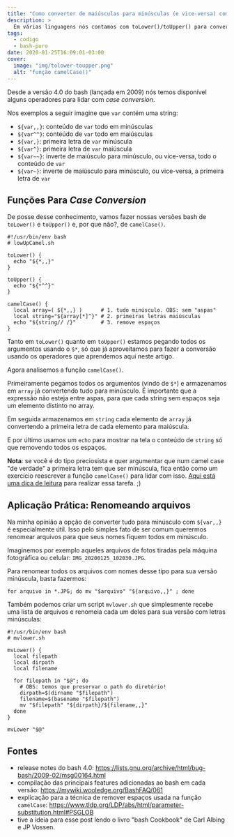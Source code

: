 ```yaml
---
title: "Como converter de maiúsculas para minúsculas (e vice-versa) com bash"
description: >
  Em várias linguagens nós contamos com toLower()/toUpper() para converter strings para minúsculas/maiúsculas. No bash podemos ter essa mesma funcionalidade.
tags:
  - codigo
  - bash-puro
date: 2020-01-25T16:09:01-03:00
cover:
  image: "img/tolower-toupper.png"
  alt: "função camelCase()"
---
```


Desde a versão 4.0 do bash (lançada em 2009) nós temos disponível alguns operadores para lidar com _case conversion_.

Nos exemplos a seguir imagine que `var` contém uma string:

- `${var,,}`: conteúdo de `var` todo em minúsculas
- `${var^^}`: conteúdo de `var` todo em maiúsculas
- `${var,}`: primeira letra de `var` minúscula
- `${var^}`: primeira letra de `var` maiúscula
- `${var~~}`: inverte de maiúsculo para minúsculo, ou vice-versa, todo o conteúdo de `var`
- `${var~}`: inverte de maiúsculo para minúsculo, ou vice-versa, a primeira letra de `var`


## Funções Para _Case Conversion_

De posse desse conhecimento, vamos fazer nossas versões bash de `toLower()` e `toUpper()` e, por que não?, de `camelCase()`.

```
#!/usr/bin/env bash
# lowUpCamel.sh

toLower() {
  echo "${*,,}"
}

toUpper() {
  echo "${*^^}"
}

camelCase() {
  local array=( ${*,,} )      # 1. tudo minúsculo. OBS: sem "aspas"
  local string="${array[*]^}" # 2. primeiras letras maiúsculas
  echo "${string// /}"        # 3. remove espaços
}
```

Tanto em `toLower()` quanto em `toUpper()` estamos pegando todos os argumentos usando o `$*`, só que já aproveitamos para fazer a conversão usando os operadores que aprendemos aqui neste artigo.

Agora analisemos a função `camelCase()`.

Primeiramente pegamos todos os argumentos (vindo de `$*`) e armazenamos em `array` já convertendo tudo para minúsculo. É importante que a expressão não esteja entre aspas, para que cada string sem espaços seja um elemento distinto no array.

Em seguida armazenamos em `string` cada elemento de `array` já convertendo a primeira letra de cada elemento para maiúscula.

E por último usamos um `echo` para mostrar na tela o conteúdo de `string` só que removendo todos os espaços.

**Nota**: se você é do tipo preciosista e quer argumentar que num camel case "de verdade" a primeira letra tem que ser minúscula, fica então como um exercício reescrever a função `camelCase()` para lidar com isso. [Aqui está uma dica de leitura](https://wiki.bash-hackers.org/syntax/arrays#getting_values) para realizar essa tarefa. ;)


## Aplicação Prática: Renomeando arquivos

Na minha opinião a opção de converter tudo para minúsculo com `${var,,}` é especialmente útil. Isso pelo simples fato de ser comum querermos renomear arquivos para que seus nomes fiquem todos em minúsculo.

Imaginemos por exemplo aqueles arquivos de fotos tiradas pela máquina fotográfica ou celular: `IMG_20200125_102030.JPG`.

Para renomear todos os arquivos com nomes desse tipo para sua versão minúscula, basta fazermos:

```
for arquivo in *.JPG; do mv "$arquivo" "${arquivo,,}" ; done
```

Também podemos criar um script `mvlower.sh` que simplesmente recebe uma lista de arquivos e renomeia cada um deles para sua versão com letras minúsculas:

```
#!/usr/bin/env bash
# mvlower.sh

mvLower() {
  local filepath
  local dirpath
  local filename

  for filepath in "$@"; do
    # OBS: temos que preservar o path do diretório!
    dirpath=$(dirname "$filepath")
    filename=$(basename "$filepath")
    mv "$filepath" "${dirpath}/${filename,,}"
  done
}

mvLower "$@"
```

## Fontes

- release notes do bash 4.0: https://lists.gnu.org/archive/html/bug-bash/2009-02/msg00164.html
- compilação das principais features adicionadas ao bash em cada versão: https://mywiki.wooledge.org/BashFAQ/061
- explicação para a técnica de remover espaços usada na função `camelCase`: https://www.tldp.org/LDP/abs/html/parameter-substitution.html#PSGLOB
- tive a ideia para esse post lendo o livro "bash Cookbook" de Carl Albing e JP Vossen.
